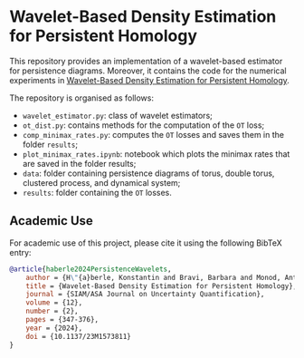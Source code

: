 # Wavelet-Based Density Estimation for Persistent Homology

This repository provides an implementation of a wavelet-based estimator for persistence diagrams. Moreover, it contains the code for the numerical experiments in [Wavelet-Based Density Estimation for Persistent Homology](https://arxiv.org/abs/2305.08999). 

The repository is organised as follows:

- `wavelet_estimator.py`: class of wavelet estimators;
- `ot_dist.py`: contains methods for the computation of the `OT` loss;
- `comp_minimax_rates.py`: computes the `OT` losses and saves them in the folder `results`;
- `plot_minimax_rates.ipynb`: notebook which plots the minimax rates that are saved in the folder results;
- `data`: folder containing persistence diagrams of torus, double torus, clustered process, and dynamical system;
- `results`: folder containing the `OT` losses.

## Academic Use
For academic use of this project, please cite it using the following BibTeX entry:
```bibtex
@article{haberle2024PersistenceWavelets,
    author = {H\"{a}berle, Konstantin and Bravi, Barbara and Monod, Anthea},
    title = {Wavelet-Based Density Estimation for Persistent Homology},
    journal = {SIAM/ASA Journal on Uncertainty Quantification},
    volume = {12},
    number = {2},
    pages = {347-376},
    year = {2024},
    doi = {10.1137/23M1573811}
}
```
